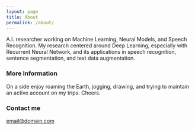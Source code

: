 ```yaml
---
layout: page
title: About
permalink: /about/
---
```


A.I. researcher working on Machine Learning, Neural Models, and Speech Recognition. My research centered around Deep Learning, especially with Recurrent Neural Network, and its applications in speech recognition, sentence segmentation, and text data augmentation.

### More Information

On a side enjoy roaming the Earth, jogging, drawing, and trying to maintain an active account on my trips. Cheers.

### Contact me

[email@domain.com](mailto:email@domain.com)